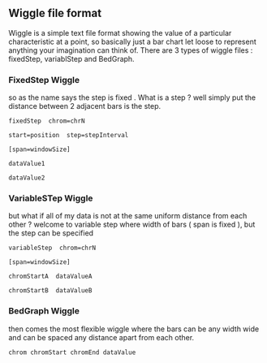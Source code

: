 ## Wiggle file format 

Wiggle is a simple text file format showing the value of a particular characteristic at a point, so basically just a bar chart let loose to represent anything your imagination can think of.
There are 3 types of wiggle files : fixedStep, variablStep and BedGraph.

### FixedStep Wiggle

so as the name says the step is fixed . What is a step ? well simply put the distance between 2 adjacent bars is the step.

    fixedStep  chrom=chrN
    
    start=position  step=stepInterval
    
    [span=windowSize]
    
    dataValue1
    
    dataValue2

### VariableSTep Wiggle 

but what if all of my data is not at the same uniform distance from each other ? welcome to variable step where width of bars ( span is fixed ), but the step can be specified

    variableStep  chrom=chrN
    
    [span=windowSize]
    
    chromStartA  dataValueA
    
    chromStartB  dataValueB


### BedGraph Wiggle 

then comes the most flexible wiggle where the bars can be any width wide and can be spaced any distance apart from each other.

    chrom chromStart chromEnd dataValue

